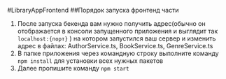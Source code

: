 #LibraryAppFrontend
##Порядок запуска фронтенд части
1. После запуска бекенда вам нужно получить адрес(обычно он отображается в консоли запущенного приложения и выглядит так `localhost:{порт}` ) на котором запустился ваш сервер и изменить адрес в файлах: AuthorService.ts, BookService.ts, GenreService.ts
2. В папке приложения через командную строку выполните команду `npm install` для установки всех нужных пакетов
3. Далее пропишите команду `npm start`
